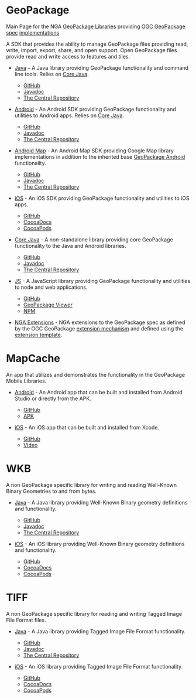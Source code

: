 # GeoPackage
Main Page for the NGA [GeoPackage Libraries](http://ngageoint.github.io/GeoPackage/) providing [OGC GeoPackage](http://www.geopackage.org/) [spec](http://www.geopackage.org/spec) [implementations](http://www.geopackage.org/#implementations_nga)

A SDK that provides the ability to manage GeoPackage files providing read, write, import, export, share, and open support. Open GeoPackage files provide read and write access to features and tiles. 

- [Java](http://ngageoint.github.io/geopackage-java/) – A Java library providing GeoPackage functionality and command line tools. Relies on [Core Java](https://github.com/ngageoint/geopackage-core-java).
  - [GitHub](https://github.com/ngageoint/geopackage-java)
  - [Javadoc](http://ngageoint.github.io/geopackage-java/docs/api/)
  - [The Central Repository](http://search.maven.org/#artifactdetails|mil.nga.geopackage|geopackage|1.2.1|jar)
 
- [Android](http://ngageoint.github.io/geopackage-android/) - An Android SDK providing GeoPackage functionality and utilities to Android apps. Relies on [Core Java](https://github.com/ngageoint/geopackage-core-java).
  - [GitHub](https://github.com/ngageoint/geopackage-android)
  - [Javadoc](http://ngageoint.github.io/geopackage-android/docs/api/)
  - [The Central Repository](http://search.maven.org/#artifactdetails|mil.nga.geopackage|geopackage-android|1.3.1|aar)

- [Android Map](http://ngageoint.github.io/geopackage-android-map/) - An Android Map SDK providing Google Map library implementations in addition to the inherited base [GeoPackage Android](https://github.com/ngageoint/geopackage-android/) functionality.
  - [GitHub](https://github.com/ngageoint/geopackage-android-map)
  - [Javadoc](http://ngageoint.github.io/geopackage-android-map/docs/api/)
  - [The Central Repository](http://search.maven.org/#artifactdetails|mil.nga.geopackage.map|geopackage-android-map|1.3.1|aar)

- [iOS](http://ngageoint.github.io/geopackage-ios/) - An iOS SDK providing GeoPackage functionality and utilities to iOS apps.
  - [GitHub](https://github.com/ngageoint/geopackage-ios)
  - [CocoaDocs](http://cocoadocs.org/docsets/geopackage-ios)
  - [CocoaPods](https://cocoapods.org/pods/geopackage-ios)

- [Core Java](http://ngageoint.github.io/geopackage-core-java/) - A non-standalone library providing core GeoPackage functionality to the Java and Android libraries. 
  - [GitHub](https://github.com/ngageoint/geopackage-core-java)
  - [Javadoc](http://ngageoint.github.io/geopackage-core-java/docs/api/)
  - [The Central Repository](http://search.maven.org/#artifactdetails|mil.nga.geopackage|geopackage-core|1.2.1|jar)

- [JS](http://ngageoint.github.io/geopackage-js/) - A JavaScript library providing GeoPackage functionality and utilities to node and web applications.
  - [GitHub](https://github.com/ngageoint/geopackage-js)
  - [GeoPackage Viewer](http://ngageoint.github.io/geopackage-js/)
  - [NPM](https://www.npmjs.com/package/@ngageoint/geopackage)

- [NGA Extensions](http://ngageoint.github.io/GeoPackage/docs/extensions/) - NGA extensions to the GeoPackage spec as defined by the OGC GeoPackage [extension mechanism](http://www.geopackage.org/spec/#_extension_mechanism) and defined using the [extension template](http://www.geopackage.org/spec/#extension_template).

# MapCache

An app that utilizes and demonstrates the functionality in the GeoPackage Mobile Libraries. 

- [Android](http://ngageoint.github.io/geopackage-mapcache-android) - An Android app that can be built and installed from Android Studio or directly from the APK.
  - [GitHub](https://github.com/ngageoint/geopackage-mapcache-android)
  - [APK](https://github.com/ngageoint/geopackage-mapcache-android/releases/download/1.13/mapcache-1.13.apk)

- [iOS](http://ngageoint.github.io/geopackage-mapcache-ios) - An iOS app that can be built and installed from Xcode.
  - [GitHub](https://github.com/ngageoint/geopackage-mapcache-ios)
  - [Video](https://owncloud.devops.geointservices.io/index.php/s/Q9Z8wdP7d40empT)

# WKB

A non GeoPackage specific library for writing and reading Well-Known Binary Geometries to and from bytes. 

- [Java](http://ngageoint.github.io/geopackage-wkb-java/) - A Java library providing Well-Known Binary geometry definitions and functionality.
  - [GitHub](https://github.com/ngageoint/geopackage-wkb-java)
  - [Javadoc](http://ngageoint.github.io/geopackage-wkb-java/docs/api/)
  - [The Central Repository](http://search.maven.org/#artifactdetails|mil.nga|wkb|1.0.2|jar)

- [iOS](http://ngageoint.github.io/geopackage-wkb-ios/) - An iOS library providing Well-Known Binary geometry definitions and functionality. 
  - [GitHub](https://github.com/ngageoint/geopackage-wkb-ios)
  - [CocoaDocs](http://cocoadocs.org/docsets/wkb-ios)
  - [CocoaPods](https://cocoapods.org/pods/wkb-ios)

# TIFF

A non GeoPackage specific library for reading and writing Tagged Image File Format files.

- [Java](http://ngageoint.github.io/geopackage-tiff-java/) - A Java library providing Tagged Image File Format functionality.
  - [GitHub](https://github.com/ngageoint/geopackage-tiff-java)
  - [Javadoc](http://ngageoint.github.io/geopackage-tiff-java/docs/api/)
  - [The Central Repository](http://search.maven.org/#artifactdetails|mil.nga|tiff|1.0.2|jar)

- [iOS](http://ngageoint.github.io/geopackage-tiff-ios/) - An iOS library providing Tagged Image File Format functionality. 
  - [GitHub](https://github.com/ngageoint/geopackage-tiff-ios)
  - [CocoaDocs](http://cocoadocs.org/docsets/tiff-ios)
  - [CocoaPods](https://cocoapods.org/pods/tiff-ios)
